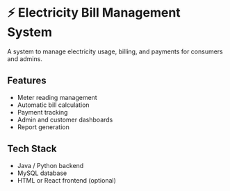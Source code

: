 # ⚡ Electricity Bill Management System

A system to manage electricity usage, billing, and payments for consumers and admins.

## Features
- Meter reading management
- Automatic bill calculation
- Payment tracking
- Admin and customer dashboards
- Report generation

## Tech Stack
- Java / Python backend
- MySQL database
- HTML or React frontend (optional)